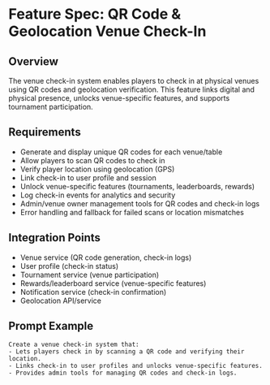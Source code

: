 # Feature Spec: QR Code & Geolocation Venue Check-In

## Overview

The venue check-in system enables players to check in at physical venues using QR codes and geolocation verification. This feature links digital and physical presence, unlocks venue-specific features, and supports tournament participation.

## Requirements

- Generate and display unique QR codes for each venue/table
- Allow players to scan QR codes to check in
- Verify player location using geolocation (GPS)
- Link check-in to user profile and session
- Unlock venue-specific features (tournaments, leaderboards, rewards)
- Log check-in events for analytics and security
- Admin/venue owner management tools for QR codes and check-in logs
- Error handling and fallback for failed scans or location mismatches

## Integration Points

- Venue service (QR code generation, check-in logs)
- User profile (check-in status)
- Tournament service (venue participation)
- Rewards/leaderboard service (venue-specific features)
- Notification service (check-in confirmation)
- Geolocation API/service

## Prompt Example

```
Create a venue check-in system that:
- Lets players check in by scanning a QR code and verifying their location.
- Links check-in to user profiles and unlocks venue-specific features.
- Provides admin tools for managing QR codes and check-in logs.
```
